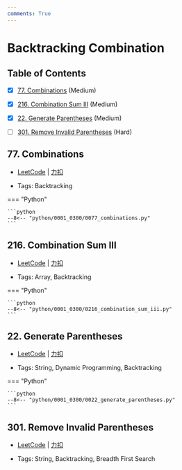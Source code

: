 ```yaml
---
comments: True
---
```


# Backtracking Combination

## Table of Contents

- [x] [77. Combinations](#77-combinations) (Medium)
- [x] [216. Combination Sum III](#216-combination-sum-iii) (Medium)
- [x] [22. Generate Parentheses](#22-generate-parentheses) (Medium)
- [ ] [301. Remove Invalid Parentheses](#301-remove-invalid-parentheses) (Hard)


## 77. Combinations

-    [LeetCode](https://leetcode.com/problems/combinations/) | [力扣](https://leetcode.cn/problems/combinations/)

-   Tags: Backtracking

=== "Python"

    ```python
    --8<-- "python/0001_0300/0077_combinations.py"
    ```



## 216. Combination Sum III

-    [LeetCode](https://leetcode.com/problems/combination-sum-iii/) | [力扣](https://leetcode.cn/problems/combination-sum-iii/)

-   Tags: Array, Backtracking

=== "Python"

    ```python
    --8<-- "python/0001_0300/0216_combination_sum_iii.py"
    ```



## 22. Generate Parentheses

-    [LeetCode](https://leetcode.com/problems/generate-parentheses/) | [力扣](https://leetcode.cn/problems/generate-parentheses/)

-   Tags: String, Dynamic Programming, Backtracking

=== "Python"

    ```python
    --8<-- "python/0001_0300/0022_generate_parentheses.py"
    ```



## 301. Remove Invalid Parentheses

-    [LeetCode](https://leetcode.com/problems/remove-invalid-parentheses/) | [力扣](https://leetcode.cn/problems/remove-invalid-parentheses/)

-   Tags: String, Backtracking, Breadth First Search
